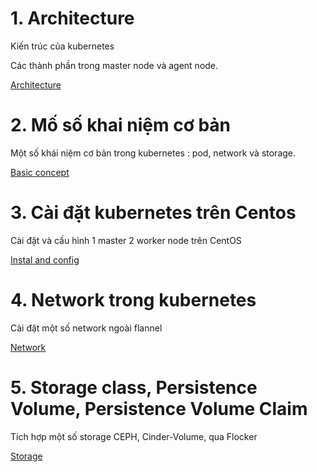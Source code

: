 # 1. Architecture
Kiến trúc của kubernetes

Các thành phần trong master node và agent node.

[Architecture ](architecture.md.md)

# 2. Mố số khai niệm cơ bản
Một số khái niệm cơ bản trong kubernetes : pod, network và storage.

[Basic concept ](concept_basic.md)

# 3. Cài đặt kubernetes trên Centos
Cài đặt và cấu hình 1 master 2 worker node trên CentOS

[Instal and config ](config.md)

# 4. Network trong kubernetes
Cài đặt một số network ngoài flannel

[Network ](network.md)

# 5. Storage class, Persistence Volume, Persistence Volume Claim
Tích hợp một số storage CEPH, Cinder-Volume, qua Flocker

[Storage ](storage.md)



